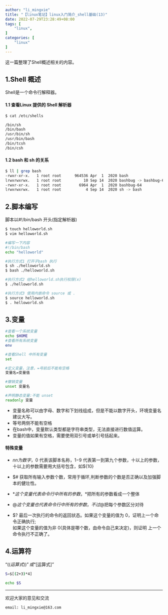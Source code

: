 ```yaml
---
author: "li_mingxie"
title: "【linux笔记】linux入门简介_shell基础(13)"
date: 2022-07-29T23:28:49+08:00
tags: [
    "linux",
]
categories: [
    "linux"
]
---
```


这一篇整理了Shell概述相关的内容。<!--more-->  

## 1.Shell 概述

Shell是一个命令行解释器。

#### 1.1 查看Linux 提供的 Shell 解析器

```bash
$ cat /etc/shells

/bin/sh
/bin/bash
/usr/bin/sh
/usr/bin/bash
/bin/tcsh
/bin/csh
```

#### 1.2 bash 和 sh 的关系

```bash
$ ll | grep bash
-rwxr-xr-x.   1 root root      964536 Apr  1  2020 bash
lrwxrwxrwx.   1 root root          10 Sep 14  2020 bashbug -> bashbug-64
-rwxr-xr-x.   1 root root        6964 Apr  1  2020 bashbug-64
lrwxrwxrwx.   1 root root           4 Sep 14  2020 sh -> bash
```

## 2.脚本编写

脚本以#!/bin/bash 开头(指定解析器)  

```bash
$ touch helloworld.sh
$ vim helloworld.sh

#编写一下内容
#!/bin/bash
echo "helloworld"
```

```bash
#执行方式1 打开子bash 执行
$ sh ./helloworld.sh
$ bash ./helloworld.sh

#执行方式2 给helloworld.sh执行权限(x)
$ ./helloworld.sh

#执行方式3 使用内嵌命令 source 或 .
$ source helloworld.sh
$ . helloworld.sh
```

## 3.变量

```bash
#查看一个系统变量
echo $HOME
#查看所有系统变量
env

#查看Shell 中所有变量
set

#定义变量，注意，=号前后不能有空格
变量名=变量值

#撤销变量
unset 变量名

#声明静态变量:不能 unset
readonly 变量
```

* 变量名称可以由字母、数字和下划线组成，但是不能以数字开头，环境变量名建议大写。
* 等号两侧不能有空格
* 在bash中，变量默认类型都是字符串类型，无法直接进行数值运算。
* 变量的值如果有空格，需要使用双引号或单引号括起来。

#### 特殊变量

* $n n 为数字，$0 代表该脚本名称，$1-$9 代表第一到第九个参数，十以上的参数，十以上的参数需要用大括号包含，如${10}  
* $# 获取所有输入参数个数，常用于循环,判断参数的个数是否正确以及加强脚本的健壮性。  

* $*这个变量代表命令行中所有的参数，$*把所有的参数看成一个整体  
* $@ 这个变量也代表命令行中所有的参数，不过$@把每个参数区分对待  

* $? 最后一次执行的命令的返回状态。如果这个变量的值为 0，证明上一个命令正确执行;  
如果这个变量的值为非 0(具体是哪个数，由命令自己来决定)，则证明 上一个命令执行不正确了。  

## 4.运算符

“$((运算式))” 或 “$[运算式]”  

```bash
S=$[(2+3)*4]

echo $S
```

----------------------------------------------

欢迎大家的意见和交流

`email: li_mingxie@163.com`
